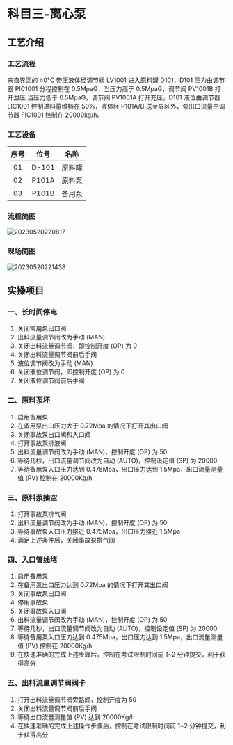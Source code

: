 # 科目三-离心泵

## 工艺介绍

### 工艺流程

来自界区的 40°C 带压液体经调节阀 LV1001 进入原料罐 D101，D101 压力由调节器 PIC1001 分程控制在 0.5MpaG，当压力高于 0.5MpaG，调节阀 PV1001B 打开泄压:当压力低于 0.5MpaG，调节阀 PV1001A 打开充压。D101 液位由调节器 LIC1001 控制进料量维持在 50%，液体经 P101A/B 送至界区外，泵出口流量由调节器 FIC1001 控制在 20000kg/h。

### 工艺设备

| 序号 | 位号  |  名称  |
| :--: | :---: | :----: |
|  01  | D-101 | 原料罐 |
|  02  | P101A | 原料泵 |
|  03  | P101B | 备用泵 |

### 流程简图

![20230520220817](http://qiniu.yeshan-taoist.cn/20230520220817.png)

### 现场简图

![20230520221438](http://qiniu.yeshan-taoist.cn/20230520221438.png)

## 实操项目

### 一、长时间停电

1. 关闭常用泵出口阀
2. 出料流量调节阀改为手动 (MAN)
3. 关闭出料流量调节阀，即控制开度 (OP) 为 0
4. 关闭出料流量调节阀前后手阀
5. 液位调节阀改为手动 (MAN)
6. 关闭液位调节阀，即控制开度 (OP) 为 0
7. 关闭液位调节阀前后手阀

### 二、原料泵坏

1. 启用备用泵
2. 在备用泵出口压力大于 0.72Mpa 的情况下打开其出口阀
3. 关闭事故泵出口阀和入口阀
4. 打开事故泵排液阀
5. 出料流量调节阀改为手动 (MAN)，控制开度 (OP) 为 50
6. 等待几秒，出口流量调节阀改为自动 (AUTO)，控制设定值 (SP) 为 20000
7. 等待备用泵入口压力达到 0.475Mpa，出口压力达到 1.5Mpa，出口流量测量值 (PV) 控制在 20000Kg/h

### 三、原料泵抽空

1. 打开事故泵排气阀
2. 出料流量调节阀改为手动 (MAN)，控制开度 (OP) 为 50
3. 等待事故泵入口压力接近 0.475Mpa，出口压力接近 1.5Mpa
4. 满足上述条件后，关闭事故泵排气阀

### 四、入口管线堵

1. 启用备用泵
2. 在备用泵出口压力达到 0.72Mpa 的情况下打开其出口阀
3. 关闭事故泵出口阀
4. 停用事故泵
5. 关闭事故泵入口阀
6. 出料流量调节阀改为手动 (MAN)，控制开度 (OP) 为 50
7. 等待几秒，出口流量调节阀改为自动 (AUTO)，控制设定值 (SP) 为 20000
8. 等待备用泵入口压力达到 0.475Mpa，出口压力达到 1.5Mpa，出口流量测量值 (PV) 控制在 20000Kg/h
9. 在快速准确的完成上述步骤后，控制在考试限制时间前 1~2 分钟提交，利于获得高分

### 五、出料流量调节阀阀卡

1. 打开出料流量调节阀旁路阀，控制开度为 50
2. 关闭出料流量调节阀前后手阀
3. 等待出口流量测量值 (PV) 达到 20000Kg/h
4. 在快速准确的完成上述操作步骤后，控制在考试限制时间前 1~2 分钟提交，利于获得高分
